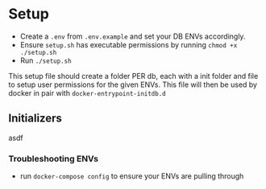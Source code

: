 # Setup

- Create a `.env` from `.env.example` and set your DB ENVs accordingly.
- Ensure `setup.sh` has executable permissions by running `chmod +x ./setup.sh`
- Run `./setup.sh`

This setup file should create a folder PER db, each with a init folder and file to setup user permissions for the given ENVs.
This file will then be used by docker in pair with `docker-entrypoint-initdb.d`

## Initializers

asdf

### Troubleshooting ENVs

- run `docker-compose config` to ensure your ENVs are pulling through
